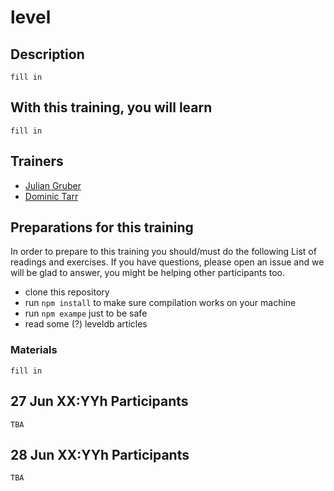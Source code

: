 level
=====================


## Description

`fill in`

## With this training, you will learn

`fill in`

## Trainers

* [Julian Gruber]()
* [Dominic Tarr]()

## Preparations for this training

In order to prepare to this training you should/must do the following List of readings and exercises. If you have questions, please open an issue and we will be glad to answer, you might be helping other participants too.

* clone this repository
* run `npm install` to make sure compilation works on your machine
* run `npm exampe` just to be safe
* read some (?) leveldb articles

### Materials

`fill in`

## 27 Jun XX:YYh Participants

`TBA`

## 28 Jun XX:YYh Participants

`TBA`
